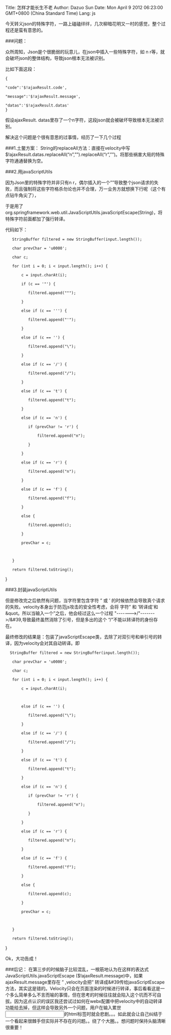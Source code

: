 Title: 怎样才能长生不老
Author: Dazuo Sun
Date: Mon April 9 2012 06:23:00 GMT+0800 (China Standard Time)
Lang: js
   
   今天转义json的特殊字符，一路上磕磕绊绊，几次柳暗花明又一村的感觉，整个过程还是蛮有意思的。

###问题：

众所周知，Json是个很脆弱的玩意儿，在json中插入一些特殊字符，如 n r等，就会破坏json的整体结构，导致json根本无法被识别。

比如下面这段：

    {
   
    "code":'$!ajaxResult.code',
   
    "message":'$!ajaxResult.message',
   
    "datas":'$!ajaxResult.datas'
    }

假设ajaxResult. datas里存了一个n字符，这段json就会被破坏导致根本无法被识别。

解决这个问题是个很有意思的过事情，经历了一下几个过程

###1.土鳖方案：
String的replaceAll方法：直接在velocity中写$!ajaxResult.datas.replaceAll(“n”,””).replaceAll(“r”,””)。将那些祸害大局的特殊字符通通替换为空。

###2.用javaScriptUtils

因为Json里的特殊字符并非只有n r，偶尔插入的一个””导致整个json请求的失败，而且强制将这些字符格杀勿论也并不合理，万一业务方就想换下行呢（这个有点钻牛角尖了），

于是用了org.springframework.web.util.JavaScriptUtils.javaScriptEscape(String)，将特殊字符前面都加了强行转译。

代码如下：

       StringBuffer filtered = new StringBuffer(input.length());

       char prevChar = 'u0000';

       char c;

       for (int i = 0; i < input.length(); i++) {

           c = input.charAt(i);

           if (c == '"') {

              filtered.append(""");

           }

           else if (c == ''') {

              filtered.append("'");

           }

           else if (c == '') {

              filtered.append("\");

           }

           else if (c == '/') {

              filtered.append("/");

           }

           else if (c == 't') {

              filtered.append("t");

           }

           else if (c == 'n') {

              if (prevChar != 'r') {

                  filtered.append("n");

              }

           }

           else if (c == 'r') {

              filtered.append("n");

           }

           else if (c == 'f') {

              filtered.append("f");

           }

           else {

              filtered.append(c);

           }

           prevChar = c;

 

       }

       return filtered.toString();

}

###3.封装javaScriptUtils

但是修改完之后依然有问题，当字符里包含字符 ” 或 ’ 的时候依然会导致真个请求的失败。velocity本身出于防范js攻击的安全性考虑，会将 字符” 和 ’转译成'和 &quot。所以当输入一个”之后，他会经过这么一个过程 "------->/"------->/&#39,导致最终虽然消除了引号，但是多出的这个 “/”不能以转译符的身份存在。

最终修改的结果是：包装了javaScriptEscape类，去除了对双引号和单引号的转译，因为velocity会对其自动转译。即

      StringBuffer filtered = new StringBuffer(input.length());

       char prevChar = 'u0000';

       char c;

       for (int i = 0; i < input.length(); i++) {

           c = input.charAt(i);

          

           else if (c == '') {

              filtered.append("\");

           }

           else if (c == '/') {

              filtered.append("/");

           }

           else if (c == 't') {

              filtered.append("t");

           }

           else if (c == 'n') {

              if (prevChar != 'r') {

                  filtered.append("n");

              }

           }

           else if (c == 'r') {

              filtered.append("n");

           }

           else if (c == 'f') {

              filtered.append("f");

           }

           else {

              filtered.append(c);

           }

           prevChar = c;

 

       }

       return filtered.toString();

}

Ok，大功告成！

###后记：
在第三步的时候脑子比较混乱，一根筋地认为在这样的表达式JavaScriptUtils.javaScriptEscape ($!ajaxResult.message)中，如果ajaxResult.message里存在 ” ,velocity会把” 转译成&#39传给javaScriptEscape方法，其实这是错的。Velocity只会在页面渲染的时候进行转译，事后看看这是一个多么简单多么不言而喻的事情，但在思考的时候往往就会陷入这个坑而不可自拔。因为这点认识的误区我还尝试过如何在webx配置中把velocity中的自动转译功能给去掉，但这样会导致另外一个问题，用户在输入累世<input/>的html标签时就会悲剧。。。如此就会让自己纠结于一个看起来很棘手但实际并不存在的问题。。绕了个大圈。。想问题时保持头脑清晰很重要！

 